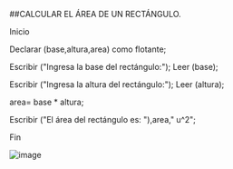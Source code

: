 ##CALCULAR EL ÁREA DE UN RECTÁNGULO.

Inicio

Declarar (base,altura,area) como flotante;

Escribir ("Ingresa la base del rectángulo:");
Leer (base);

Escribir ("Ingresa la altura del rectángulo:");
Leer (altura);

area= base * altura;

Escribir ("El área del rectángulo es: "),area," u^2";

Fin




![image](https://user-images.githubusercontent.com/113804556/192122200-cfc7fcb2-16e0-4e62-8e09-1fdf4c5d2158.png)
